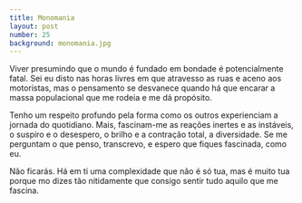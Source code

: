 ```yaml
---
title: Monomania
layout: post
number: 25
background: monomania.jpg
---
```


Viver presumindo que o mundo é fundado em bondade é potencialmente fatal. Sei eu disto nas horas livres em que atravesso as ruas e aceno aos motoristas, mas o pensamento se desvanece quando há que encarar a massa populacional que me rodeia e me dá propósito.

Tenho um respeito profundo pela forma como os outros experienciam a jornada do quotidiano. Mais, fascinam-me as reações inertes e as instáveis, o suspiro e o desespero, o brilho e a contração total, a diversidade. Se me perguntam o que penso, transcrevo, e espero que fiques fascinada, como eu.

Não ficarás. Há em ti uma complexidade que não é só tua, mas é muito tua porque mo dizes tão nitidamente que consigo sentir tudo aquilo que me fascina.
